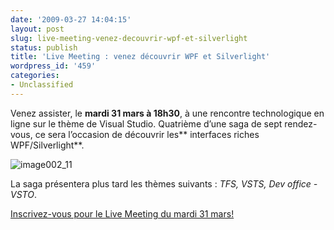 ```yaml
---
date: '2009-03-27 14:04:15'
layout: post
slug: live-meeting-venez-decouvrir-wpf-et-silverlight
status: publish
title: 'Live Meeting : venez découvrir WPF et Silverlight'
wordpress_id: '459'
categories:
- Unclassified
---
```


Venez assister, le **mardi  31 mars  à 18h30**, à une rencontre technologique en ligne sur le thème de Visual Studio.  Quatrième d’une saga de sept rendez-vous, ce sera l’occasion de découvrir les** interfaces riches WPF/Silverlight**.




![image002_11](http://blog.kdecherf.com/wp-content/uploads/2009/03/image002_11.jpg)




La saga présentera plus tard les  thèmes suivants : _TFS, VSTS, Dev office - VSTO_.




[Inscrivez-vous pour le Live Meeting du mardi 31 mars!](http://msevents.microsoft.com/CUI/WebCastEventDetails.aspx?EventID=1032410284&EventCategory=4&culture=fr-FR&CountryCode=FR)



